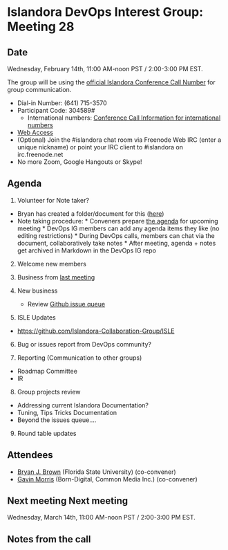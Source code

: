 # Islandora DevOps Interest Group: Meeting 28

## Date
Wednesday, February 14th, 11:00 AM-noon PST / 2:00-3:00 PM EST.

The group will be using the [official Islandora Conference Call Number](https://www.freeconferencecallhd.com/webrtc) for group communication.   
* Dial-in Number: (641) 715-3570    
* Participant Code: 304589#   
    * International numbers: [Conference Call Information for international numbers](https://github.com/Islandora-CLAW/CLAW/wiki/Conference-Call-Information)    
* [Web Access](https://www.freeconferencecallhd.com/wp-content/themes/responsive/flashphone/flash-phone.php)
* (Optional) Join the #islandora chat room via Freenode Web IRC (enter a unique nickname) or point your IRC client to #islandora on irc.freenode.net    
* No more Zoom, Google Hangouts or Skype!    

## Agenda
1. Volunteer for Note taker?
  * Bryan has created a folder/document for this ([here](http://bit.ly/devops-agenda))
  * Note taking procedure:
        * Conveners prepare [the agenda](http://bit.ly/devops-agenda) for upcoming meeting
        * DevOps IG members can add any agenda items they like (no editing restrictions)
        * During DevOps calls, members can chat via the document, collaboratively take notes
        * After meeting, agenda + notes get archived in Markdown in the DevOps IG repo

2. Welcome new members

3. Business from [last meeting](https://github.com/islandora-interest-groups/Islandora-DevOps-Interest-Group/blob/master/meetings/27.md)

4. New business
   * Review [Github issue queue](https://github.com/islandora-interest-groups/Islandora-DevOps-Interest-Group/issues)

5. ISLE Updates
  * https://github.com/Islandora-Collaboration-Group/ISLE

6. Bug or issues report from DevOps community?

7. Reporting (Communication to other groups)
  * Roadmap Committee
  * IR

8. Group projects review
  * Addressing current Islandora Documentation?
  * Tuning, Tips Tricks Documentation
  * Beyond the issues queue....

9. Round table updates

## Attendees
* [Bryan J. Brown](https://github.com/bryjbrown) (Florida State University) (co-convener)
* [Gavin Morris](https://github.com/g7morris) (Born-Digital, Common Media Inc.) (co-convener)


## Next meeting Next meeting
Wednesday, March 14th, 11:00 AM-noon PST / 2:00-3:00 PM EST.


## Notes from the call
